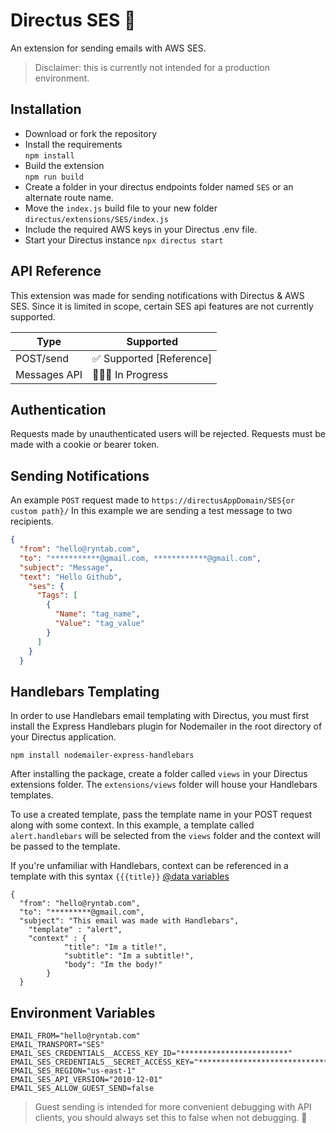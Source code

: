 # Directus SES 💬
An extension for sending emails with AWS SES. 
> Disclaimer: this is currently not intended for a production environment.

## Installation
- Download or fork the repository
- Install the requirements\
  `npm install`
- Build the extension\
  `npm run build`
- Create a folder in your directus endpoints folder named `SES` or an alternate route name.
- Move the `index.js` build file to your new folder  `directus/extensions/SES/index.js`
- Include the required AWS keys in your Directus .env file.
- Start your Directus instance `npx directus start`



## API Reference
This extension was made for sending notifications with Directus & AWS SES. Since it is limited in scope, certain SES api features are not currently supported. 

|  Type| Supported |
|--|--|
| POST/send | ✅ Supported [Reference]|
| Messages API | 👷🏻‍♂️ In Progress |

## Authentication
Requests made by unauthenticated users will be rejected. Requests must be made with a cookie or bearer token.


## Sending Notifications
An example `POST` request made to `https://directusAppDomain/SES{or custom path}/`
In this example we are sending a test message to two recipients.
```JSON
{
  "from": "hello@ryntab.com",
  "to": "***********@gmail.com, ************@gmail.com",
  "subject": "Message",
  "text": "Hello Github",
    "ses": {
      "Tags": [
        {
          "Name": "tag_name",
          "Value": "tag_value"
        }
      ]
    }
  }

```

## Handlebars Templating
In order to use Handlebars email templating with Directus, you must first install the Express Handlebars plugin for Nodemailer in the root directory of your Directus application. 

`npm install nodemailer-express-handlebars`

After installing the package, create a folder called `views` in your Directus extensions folder. The `extensions/views` folder will house your Handlebars templates.

To use a created template, pass the template name in your POST request along with some context. 
In this example, a template called `alert.handlebars` will be selected from the `views` folder and the context will be passed to the template.

If you're unfamiliar with Handlebars, context can be referenced in a template with this syntax `{{{title}}` [@data variables](https://handlebarsjs.com/api-reference/data-variables.html#root)
```
{
  "from": "hello@ryntab.com",
  "to": "*********@gmail.com",
  "subject": "This email was made with Handlebars",
	"template" : "alert",
	"context" : {
			"title": "Im a title!",
			"subtitle": "Im a subtitle!",
			"body": "Im the body!"
		}
  }
  ```

## Environment Variables
```
EMAIL_FROM="hello@ryntab.com"
EMAIL_TRANSPORT="SES"
EMAIL_SES_CREDENTIALS__ACCESS_KEY_ID="************************"
EMAIL_SES_CREDENTIALS__SECRET_ACCESS_KEY="****************************************"
EMAIL_SES_REGION="us-east-1"
EMAIL_SES_API_VERSION="2010-12-01"
EMAIL_SES_ALLOW_GUEST_SEND=false
```

> Guest sending is intended for more convenient debugging with API clients, you should always set this to false when not debugging. 🚨

